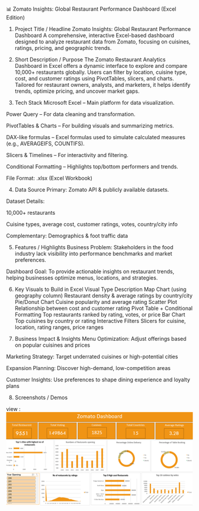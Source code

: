 📊 Zomato Insights: Global Restaurant Performance Dashboard (Excel Edition)
1. Project Title / Headline
Zomato Insights: Global Restaurant Performance Dashboard
A comprehensive, interactive Excel-based dashboard designed to analyze restaurant data from Zomato, focusing on cuisines, ratings, pricing, and geographic trends.

2. Short Description / Purpose
The Zomato Restaurant Analytics Dashboard in Excel offers a dynamic interface to explore and compare 10,000+ restaurants globally. Users can filter by location, cuisine type, cost, and customer ratings using PivotTables, slicers, and charts. Tailored for restaurant owners, analysts, and marketers, it helps identify trends, optimize pricing, and uncover market gaps.

3. Tech Stack
Microsoft Excel – Main platform for data visualization.

Power Query – For data cleaning and transformation.

PivotTables & Charts – For building visuals and summarizing metrics.

DAX-like formulas – Excel formulas used to simulate calculated measures (e.g., AVERAGEIFS, COUNTIFS).

Slicers & Timelines – For interactivity and filtering.

Conditional Formatting – Highlights top/bottom performers and trends.

File Format: .xlsx (Excel Workbook)

4. Data Source
Primary: Zomato API & publicly available datasets.

Dataset Details:

10,000+ restaurants

Cuisine types, average cost, customer ratings, votes, country/city info

Complementary: Demographics & foot traffic data

5. Features / Highlights
Business Problem:
Stakeholders in the food industry lack visibility into performance benchmarks and market preferences.

Dashboard Goal:
To provide actionable insights on restaurant trends, helping businesses optimize menus, locations, and strategies.

6. Key Visuals to Build in Excel
Visual Type	Description
Map Chart (using geography column)	Restaurant density & average ratings by country/city
Pie/Donut Chart	Cuisine popularity and average rating
Scatter Plot	Relationship between cost and customer rating
Pivot Table + Conditional Formatting	Top restaurants ranked by rating, votes, or price
Bar Chart	Top cuisines by country or rating
Interactive Filters	Slicers for cuisine, location, rating ranges, price ranges

7. Business Impact & Insights
Menu Optimization: Adjust offerings based on popular cuisines and prices

Marketing Strategy: Target underrated cuisines or high-potential cities

Expansion Planning: Discover high-demand, low-competition areas

Customer Insights: Use preferences to shape dining experience and loyalty plans

8. Screenshots / Demos

view : ![dashboard preview](https://github.com/Vipin2197/zomato-restaurant-dashboard-Excel/blob/main/zomato%20restaurant%20dashboard%20%20(2).png)
